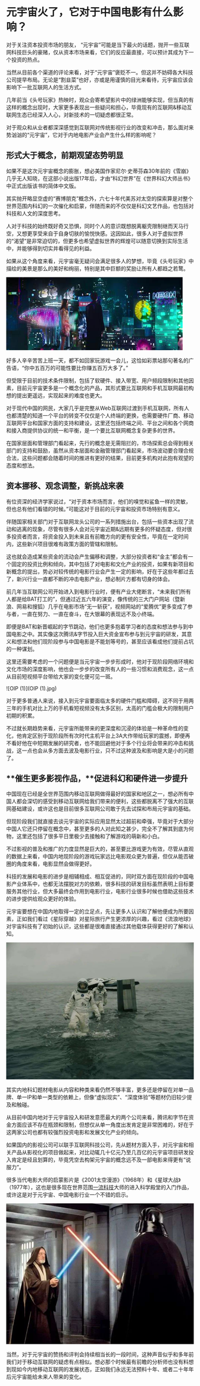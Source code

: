 # 元宇宙火了，它对于中国电影有什么影响？


对于关注资本投资市场的朋友， “元宇宙”可能是当下最火的话题，抛开一些互联网科技巨头的豪赌，仅从资本市场来看，它们的反应最直接，可以预计其成为下一个投资的热点。 

当然从目前各个渠道的评论来看，对于“元宇宙”褒贬不一。但这并不妨碍各大科技公司提早布局。无论是“割韭菜”也好，亦或是用谨慎的目光来看待，元宇宙应该会影响下一批互联网人的生活方式。 

几年前当《头号玩家》热映时，观众会寄希望影片中的绿洲能够实现，但当真的有这样的概念出现时，大家更多表现出一些疑问和担心，毕竟现有的互联网&移动互联网生态已经深入人心，对新技术的一切疑虑都很正常。 

对于观众和从业者都深深感觉到互联网对传统影视行业的改变和冲击，那么面对来势汹汹的“元宇宙”，它对于内地电影产业会产生什么样的影响呢？ 

## **形式大于概念，前期观望态势明显**

如果不是这次元宇宙概念的膨胀，想必美国作家尼尔·史蒂芬森30年前的《雪崩》几乎无人知晓，在这部小说出版17年后，才由“科幻世界”在《世界科幻大师丛书》中正式出版该书的简体中文版。 

其实抛开略显空虚的“赛博朋克”概念外，六七十年代美苏对太空的探索算是对整个世界范围内科幻的一次催化和启蒙，伴随而来的不仅仅是科幻文艺作品，也包括对科技和人文的深度思考。 

人对于科技的始终既好奇又恐惧，同时个人的意识既想脱离躯壳限制继而天马行空，又想更享受来自于自身切肤的愉悦快感。这因如此，很多人对于虚拟世界的“渴望”是非常迫切的，但更多也希望虚拟世界的辉煌可以随意切换到实际生活中，并能够得到切实并看得见的利益。 

如果从这个角度来看，元宇宙毫无疑问会满足很多人的梦想，毕竟《头号玩家》中描绘的美景是那么的美好和绚丽，特别是其中巨额的奖励让所有人都趋之若鹜。 

![OIP](OIP.jpg)

好多人辛辛苦苦上班一天，都不如回家玩游戏一会儿，这恰如彩票站那句著名的广告语，“你中五百万的可能性要比你赚五百万大多了。” 

但受限于目前的技术条件限制，包括了软硬件、接入带宽、用户频段限制和其他因素，目前元宇宙更多是一个概念化的产品，其形式要比互联网和手机互联网最初构想的提出更遥远，实现起来的难度也更大。 

对于现代中国的网民，大家几乎是完整从Web互联网过渡到手机互联网，所有人也都清楚的知道一个平台的转变不仅仅是个人终端的更换，也需要硬件厂商、移动互联网平台和国家方面的支持和建设，这里还包括终端之间、平台之间和各个网商和接入商提供协议的统一和平衡，是一个要比互联网概念复杂更多的世界。 

在国家层面和管理部门看起来，先行的概念是无需阻拦的，市场探索总会得到相关部门的支持和鼓励，虽然从资本层面和金融管理部门看起来，市场波动要合理合规合法，这些问题都会随着时间的推进有更好的结果，目前更多机构对此抱有观望的态度和想法。 

## **资本挪移、观念调整，新挑战来袭**

有位资深的经济学家说过，“对于资本市场而言，他们的嗅觉和鲨鱼一样的灵敏，但也总有他们看错的时候。”可能这对于目前的元宇宙和投资市场特别有意义。 

伴随国家相关部门对于互联网龙头公司的一系列措施出台，包括一些资本出现了流动和逃离的现象，尽管有很多人会对元宇宙近期&远期有更多的怀疑态度，但对很多投资者而言，将资金投入到未来且有前瞻方向的更有安全性，毕竟在一定时间内，这些新兴项目很难有政策方面的管辖和限制。 

这也就会造成某些资金的流动会产生偏移和调整，大部分投资者和“金主”都会有一个固定的投资比例和倾向，其中包括了对电影和文化产业的投资，如果有新项目和新概念的提出，势必对较传统的电影行业会产生一定的影响，好在于这些年都过去了，新兴行业一直都不断的冲击电影产业，想必制片方都有切身的体会。 

前几年当互联网公司开始进入到电影行业时，便有产业大佬断言，“未来我们所有人都是给BAT打工的”，但通过近五六年的演变，像传统的三大门户网站（暨新浪、网易和搜狐）几乎在电影市场“无一斩获”，视频网站的“爱腾优”更多变成了参与者，一直在努力、一直在奋斗，在大银幕的表现远不及小终端。 

即便是BAT和新晋崛起的字节跳动，他们也更多抱着学习者的态度和想法参与到中国电影之中。其实像这次腾讯&字节投入巨大资金宣布参与到元宇宙的研发，其意义和想法和他们现阶段参与中国电影是不能划等号的，甚至应该看成他们提前占坑的一种谋划。 

这里还需要考虑的一个问题便是当元宇宙一步步形成时，他对于现阶段网络环境和文化市场的深度影响，他也会一步步的改变所有人的一些习惯和消费观念，这一点从目前短视频平台带给大家的变化便可见一斑。 

![OIP (1)](OIP (1).jpg)

对于更多普通人来说，接入到元宇宙要面临太多的硬件门槛和障碍，这不同于用两三年的手机对比上万的手机看短视频没有太多区别，太高的门槛会极大的限制用户初期的积累。 

不过就长期趋势来看，元宇宙所能带来的更深度和沉浸的体验是一种革命性的变化，他肯定区别于现阶段所有次时代主机平台上3A大作带给玩家的震撼，即便再不看好他在中短期发展的研究者，也不能回避他对于多个行业将会带来的冲击和挑战，这一点也会从多方面去波及电影行业，只不过这种波及和影响是大是小的问题了。 

## **催生更多影视作品，****促进科幻和硬件进一步提升**

中国现在已经是全世界范围内移动互联网做得最好的国家和地区之一，想必所有中国人都会深切的感受到移动互联网给我们带来的便利，这些都脱离不了强大的互联网基础建设，或许这也是目前很多互联网公司敢于先去试探和布局元宇宙的基础。 

但现阶段我们就直接去谈元宇宙的实际应用显然太过超前和牵强，毕竟对于大部分中国人它还只停留在概念中，甚至更多的人对此知之甚少，完全不了解其到底为何物，这里还包括了很多平日里极少去接触和了解游戏的萌新和小白。 

不过影视的普及和推广的力度显然是巨大的，甚至要比游戏更为有效，尽管从直观的数据上来看，中国内地现阶段的游戏玩家远比电影观众更为普遍，但仅从能否破圈的角度来看，电影显然会做得更好。 

科技的发展和电影的进步是相辅相成、相互促进的，同时双方面在现阶段的中国电影产业体系中，也都无法摆脱对方的依赖，很多科技的研发目标虽然表明上目标要服务其他行业，但大多最终会作用到电影行业，电影行业很多时候也借助这些技术的进步提供给观众更好的体验。 

元宇宙要想在中国内地取得一定的立足点，先让更多人认识和了解他便成为所要因素，正如我们看过《星际穿越》对星际旅行产生更浓厚的兴趣，看过《流浪地球》对宇宙科技有了初始的认识，这些都是很难直接通过其他载体获得更好的了解和认知。 

![v2_a26c709de7974027a4d47fbae980171c_img_000](v2_a26c709de7974027a4d47fbae980171c_img_000.jpg)

其实内地科幻题材电影从内容和种类来看仍然不够丰富，更多还是停留在对单一品牌、单一IP和单一类型的依赖上，但像“虚拟现实”、“深度体验”等题材仍旧较少提及和触碰。 

从目前中国内地对于元宇宙投入和研发意愿最大的两个公司来看，腾讯和字节在资金方面应该不存在瓶颈和限制，但想仅从单一角度出发肯定是非常困难的，好在于这两家公司也都有较强烈投资电影和发展文化产业的倾向。 

如果国内的影视公司可以联手互联网科技公司，先从题材方面入手，对元宇宙和相关产品从影视化的项目做起来，对比动辄几十亿元乃至几百亿的元宇宙项目研发投入肯定是经且划算的，毕竟凭空去构架元宇宙的概念远不及一部电影来得更有“说服力”。 

很多当代电影大师的启蒙影片是《2001太空漫游》（1968年）和《星球大战》（1977年），这也是很多现在世界范围[一流科技](https://36kr.com/project/1678229397222408)大师的进入科学殿堂的入门作品，或许这是对于元宇宙、中国电影行业一个不错的启示。 

![v2_4dedd62717324a11b1da57bd81d08406_img_000](v2_4dedd62717324a11b1da57bd81d08406_img_000.jpg)

当然，对于元宇宙的赞扬和评判会持续相当长的一段时间，这种声音似乎和多年前我们对于移动互联网的疑虑有点相似。想必那个时候最有前瞻的分析师也没有料想到现如今内地移动互联网的发展状态，正如我们永远无法预料十年、或者二十年年后元宇宙能给未来人带来的变化。 
